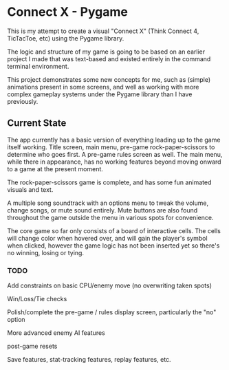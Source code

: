 # Connect X - Pygame

This is my attempt to create a visual "Connect X" (Think Connect 4, TicTacToe, etc) using the Pygame library. 

The logic and structure of my game is going to be based on an earlier project I made that was text-based and existed
entirely in the command terminal environment. 

This project demonstrates some new concepts for me, such as (simple) animations present in some screens, and well as 
working with more complex gameplay systems under the Pygame library than I have previously. 

## Current State

The app currently has a basic version of everything leading up to the game itself working. Title screen, main menu,
pre-game rock-paper-scissors to determine who goes first. A pre-game rules screen as well. The main menu, while there
in appearance, has no working features beyond moving onward to a game at the present moment. 

The rock-paper-scissors game is complete, and has some fun animated visuals and text. 

A multiple song soundtrack with an options menu to tweak the volume, change songs, or mute sound entirely. Mute buttons
are also found throughout the game outside the menu in various spots for convenience. 

The core game so far only consists of a board of interactive cells. The cells will change color when hovered over, and 
will gain the player's symbol when clicked, however the game logic has not been inserted yet so there's no winning,
losing or tying. 
 
### TODO

Add constraints on basic CPU/enemy move (no overwriting taken spots)

Win/Loss/Tie checks

Polish/complete the pre-game / rules display screen, particularly the "no" option

More advanced enemy AI features

post-game resets

Save features, stat-tracking features, replay features, etc. 

